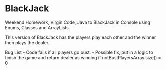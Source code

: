 # BlackJack
Weekend Homework, Virgin Code, Java to BlackJack in Console using Enums, Classes and ArrayLists.

This version of BlackJack has the players play each other and the winner then plays the dealer.

Bug List - Code fails if all players go bust. - 
  Possible fix, put in a logic to finish the game and return dealer as winning if notBustPlayersArray.size() = 0
  
 
